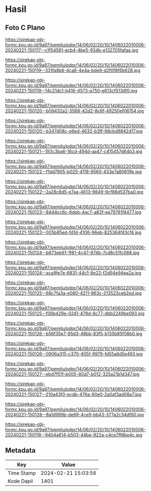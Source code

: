 # Hasil

## Foto C Plano

https://sirekap-obj-formc.kpu.go.id/9a97/pemilu/pdpr/14/06/02/20/10/1406022010006-20240221-150117--c1f54591-ecb4-4be5-934b-e132705fafaa.jpg

https://sirekap-obj-formc.kpu.go.id/9a97/pemilu/pdpr/14/06/02/20/10/1406022010006-20240221-150119--331fa8b6-4ca6-4e4a-bde9-d2f0f8f6b628.jpg

https://sirekap-obj-formc.kpu.go.id/9a97/pemilu/pdpr/14/06/02/20/10/1406022010006-20240221-150119--14c21dc1-b416-4573-a750-e613cf513df0.jpg

https://sirekap-obj-formc.kpu.go.id/9a97/pemilu/pdpr/14/06/02/20/10/1406022010006-20240221-150120--b09432a2-3568-42d2-8c6f-49250ef06154.jpg

https://sirekap-obj-formc.kpu.go.id/9a97/pemilu/pdpr/14/06/02/20/10/1406022010006-20240221-150120--b347d08c-e6ed-4632-b3ff-68cbd9842d17.jpg

https://sirekap-obj-formc.kpu.go.id/9a97/pemilu/pdpr/14/06/02/20/10/1406022010006-20240221-150121--193c3ba6-16cd-494d-aa47-c415457d64b3.jpg

https://sirekap-obj-formc.kpu.go.id/9a97/pemilu/pdpr/14/06/02/20/10/1406022010006-20240221-150122--f1dd7905-b025-4118-9560-433e7a80619b.jpg

https://sirekap-obj-formc.kpu.go.id/9a97/pemilu/pdpr/14/06/02/20/10/1406022010006-20240221-150122--2a28c8d5-e7aa-4613-9849-9cf88d537ba0.jpg

https://sirekap-obj-formc.kpu.go.id/9a97/pemilu/pdpr/14/06/02/20/10/1406022010006-20240221-150123--8444cc6c-6deb-4ac7-a83f-ee79781f4477.jpg

https://sirekap-obj-formc.kpu.go.id/9a97/pemilu/pdpr/14/06/02/20/10/1406022010006-20240221-150123--005b85ed-fd1d-4106-96eb-825364f43cf4.jpg

https://sirekap-obj-formc.kpu.go.id/9a97/pemilu/pdpr/14/06/02/20/10/1406022010006-20240221-150124--b873eb61-1f81-4c47-874b-7cd8c51fc088.jpg

https://sirekap-obj-formc.kpu.go.id/9a97/pemilu/pdpr/14/06/02/20/10/1406022010006-20240221-150124--aca9fe7e-6831-44c1-8e22-f2d94e94ea2a.jpg

https://sirekap-obj-formc.kpu.go.id/9a97/pemilu/pdpr/14/06/02/20/10/1406022010006-20240221-150125--68c7fa3a-e080-4211-863c-213523ceb2ed.jpg

https://sirekap-obj-formc.kpu.go.id/9a97/pemilu/pdpr/14/06/02/20/10/1406022010006-20240221-150125--f06b429e-0241-478d-8c77-dbb2249be093.jpg

https://sirekap-obj-formc.kpu.go.id/9a97/pemilu/pdpr/14/06/02/20/10/1406022010006-20240221-150126--b56f35e7-95d3-48bb-83f5-b135b85f08b0.jpg

https://sirekap-obj-formc.kpu.go.id/9a97/pemilu/pdpr/14/06/02/20/10/1406022010006-20240221-150126--0906a315-c370-405f-9979-fd55a8d5e493.jpg

https://sirekap-obj-formc.kpu.go.id/9a97/pemilu/pdpr/14/06/02/20/10/1406022010006-20240221-150127--ebd7f51f-b005-40d7-b012-325a21b1d347.jpg

https://sirekap-obj-formc.kpu.go.id/9a97/pemilu/pdpr/14/06/02/20/10/1406022010006-20240221-150127--210a43f0-ecdb-476a-90e0-2a0af3ad08a7.jpg

https://sirekap-obj-formc.kpu.go.id/9a97/pemilu/pdpr/14/06/02/20/10/1406022010006-20240221-150128--8a1d999b-de69-4ce9-bb43-377a2c34df60.jpg

https://sirekap-obj-formc.kpu.go.id/9a97/pemilu/pdpr/14/06/02/20/10/1406022010006-20240221-150118--9404a614-b503-44be-922a-c4ce7ff4be4c.jpg


## Metadata

| Key        | Value               |
| ---------- | ------------------- |
| Time Stamp | 2024-02-21 15:03:56 |
| Kode Dapil | 1401                |



